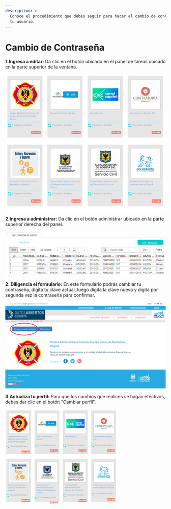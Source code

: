```yaml
---
description: >-
  Conoce el procedimiento que debes seguir para hacer el cambio de contraseña de
  tu usuario.
---
```


# Cambio de Contraseña

**1.Ingresa a editar:** Da clic en el botón ubicado en el panel de tareas ubicado en la parte superior de la ventana.

![](../.gitbook/assets/image%20%28193%29.png)

**2.Ingresa a administrar:** Da clic en el botón administrar ubicado en la parte superior derecha del panel.

![](../.gitbook/assets/image%20%28152%29.png)

**2. Diligencia el formulario:** En este formulario podrás cambiar tu contraseña, digita tu clave actual, luego digita la clave nueva y digita por segunda vez la contraseña para confirmar.

![](../.gitbook/assets/image%20%2877%29.png)

**3.Actualiza tu perfil:** Para que los cambios que realices se hagan efectivos, debes dar clic en el botón "Cambiar perfil".

![](../.gitbook/assets/image%20%28100%29.png)



